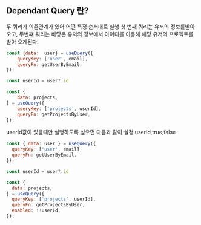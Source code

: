 ## Dependant Query 란?
두 쿼리가 의존관계가 있어 어떤 특정 순서대로 실행
첫  번째 쿼리는 유저의 정보를받아 오고,  두번쨰 쿼리는 바당온 유저의 정보에서 아이디를  이용해 해당 유저의 프로젝트를 받아 오게된다.
```js
const {data:  user} = useQuery({
	queryKey: ['user', email],
	queryFn: getUserByEmail,
});

const userId = user?.id

const {
	data: projects,
} = useQuery({
	queryKey: ['projects', userId],
	queryFn: getProjectsByUser,
});
```
userId값이 있을때만 실행하도록  싶으면 다음과 같이 설정
userId,true,false
```js
const { data: user } = useQuery({
  queryKey: ['user', email],
  queryFn: getUserByEmail,
});

const userId = user?.id

const {
  data: projects,
} = useQuery({
  queryKey: ['projects', userId],
  queryFn: getProjectsByUser,
  enabled: !!userId,
});

```
